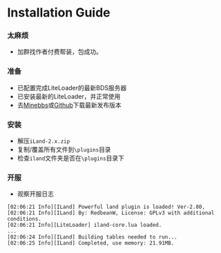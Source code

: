 # Installation Guide

### 太麻烦

 - 加群找作者付费帮装，包成功。

### 准备

 - 已配置完成LiteLoader的最新BDS服务器
 - 已安装最新的LiteLoader，并正常使用
 - 去[Minebbs](https://www.minebbs.com/resources/iland-gui-30.2162/)或[Github](https://github.com/LiteLScript-Dev/iLand-Core/releases)下载最新发布版本

### 安装

 - 解压`iLand-2.x.zip`
 - 复制/覆盖所有文件到`\plugins`目录
 - 检查`iland`文件夹是否在`\plugins`目录下

### 开服

 - 观察开服日志

```
[02:06:21 Info][ILand] Powerful land plugin is loaded! Ver-2.80,
[02:06:21 Info][ILand] By: RedbeanW, License: GPLv3 with additional conditions.
[02:06:21 Info][LiteLoader] iland-core.lua loaded.
...
[02:06:24 Info][ILand] Building tables needed to run...
[02:06:25 Info][ILand] Completed, use memory: 21.91MB.
```